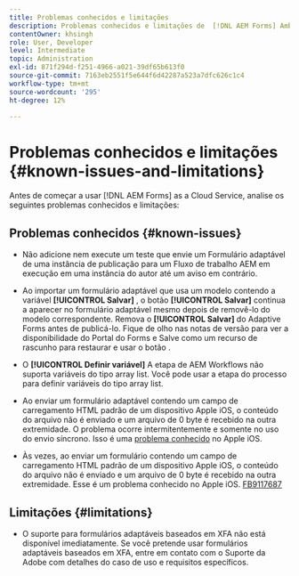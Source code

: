 ```yaml
---
title: Problemas conhecidos e limitações
description: Problemas conhecidos e limitações de  [!DNL AEM Forms] Ambiente as a Cloud Service
contentOwner: khsingh
role: User, Developer
level: Intermediate
topic: Administration
exl-id: 871f294d-f251-4966-a021-39df65b613f0
source-git-commit: 7163eb2551f5e644f6d42287a523a7dfc626c1c4
workflow-type: tm+mt
source-wordcount: '295'
ht-degree: 12%

---
```


# Problemas conhecidos e limitações {#known-issues-and-limitations}

Antes de começar a usar [!DNL AEM Forms] as a Cloud Service, analise os seguintes problemas conhecidos e limitações:

## Problemas conhecidos {#known-issues}

* Não adicione nem execute um teste que envie um Formulário adaptável de uma instância de publicação para um Fluxo de trabalho AEM em execução em uma instância do autor até um aviso em contrário.

* Ao importar um formulário adaptável que usa um modelo contendo a variável **[!UICONTROL Salvar]** , o botão **[!UICONTROL Salvar]** continua a aparecer no formulário adaptável mesmo depois de removê-lo do modelo correspondente. Remova o **[!UICONTROL Salvar]** do Adaptive Forms antes de publicá-lo. Fique de olho nas notas de versão para ver a disponibilidade do Portal do Forms e Salve como um recurso de rascunho para restaurar e usar o botão .

* O **[!UICONTROL Definir variável]** A etapa de AEM Workflows não suporta variáveis do tipo array list. Você pode usar a etapa do processo para definir variáveis do tipo array list.

* Ao enviar um formulário adaptável contendo um campo de carregamento HTML padrão de um dispositivo Apple iOS, o conteúdo do arquivo não é enviado e um arquivo de 0 byte é recebido na outra extremidade. O problema ocorre intermitentemente e somente no uso do envio síncrono. Isso é uma [problema conhecido](https://feedbackassistant.apple.com/feedback/9117687) no Apple iOS.

* Às vezes, ao enviar um formulário contendo um campo de carregamento HTML padrão de um dispositivo Apple iOS, o conteúdo do arquivo não é enviado e um arquivo de 0 byte é recebido na outra extremidade. Esse é um problema conhecido no Apple iOS. [FB9117687](https://feedbackassistant.apple.com/feedback/9117687)


## Limitações           {#limitations}

* O suporte para formulários adaptáveis baseados em XFA não está disponível imediatamente. Se você pretende usar formulários adaptáveis baseados em XFA, entre em contato com o Suporte da Adobe com detalhes do caso de uso e requisitos específicos.

